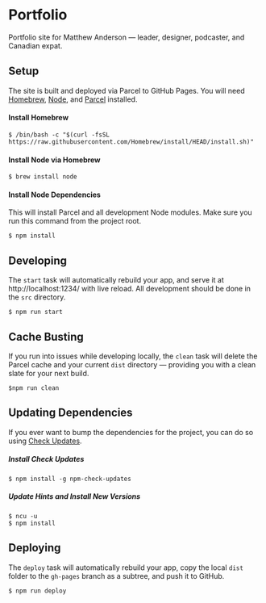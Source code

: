 # Portfolio

Portfolio site for Matthew Anderson — leader, designer, podcaster, and Canadian expat.

## Setup

The site is built and deployed via Parcel to GitHub Pages. You will need [Homebrew](https://brew.sh/), [Node](https://nodejs.org/en/download/package-manager), and [Parcel](https://parceljs.org/) installed.

#### Install Homebrew

`$ /bin/bash -c "$(curl -fsSL https://raw.githubusercontent.com/Homebrew/install/HEAD/install.sh)"`

#### Install Node via Homebrew

`$ brew install node`

#### Install Node Dependencies

This will install Parcel and all development Node modules. Make sure you run this command from the project root.

`$ npm install`

## Developing

The `start` task will automatically rebuild your app, and serve it at http://localhost:1234/ with live reload. All development should be done in the `src` directory.

`$ npm run start`

## Cache Busting

If you run into issues while developing locally, the `clean` task will delete the Parcel cache and your current `dist` directory — providing you with a clean slate for your next build.

`$npm run clean`

## Updating Dependencies

If you ever want to bump the dependencies for the project, you can do so using [Check Updates](https://www.npmjs.com/package/npm-check-updates).

##### Install Check Updates

`$ npm install -g npm-check-updates`

##### Update Hints and Install New Versions

```
$ ncu -u
$ npm install
```

## Deploying

The `deploy` task will automatically rebuild your app, copy the local `dist` folder to the `gh-pages` branch as a subtree, and push it to GitHub.

`$ npm run deploy`
